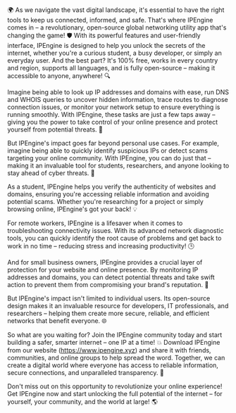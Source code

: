 🌍 As we navigate the vast digital landscape, it's essential to have the right tools to keep us connected, informed, and safe. That's where IPEngine comes in – a revolutionary, open-source global networking utility app that's changing the game! 🛡️ With its powerful features and user-friendly interface, IPEngine is designed to help you unlock the secrets of the internet, whether you're a curious student, a busy developer, or simply an everyday user. And the best part? It's 100% free, works in every country and region, supports all languages, and is fully open-source – making it accessible to anyone, anywhere! 🔍

Imagine being able to look up IP addresses and domains with ease, run DNS and WHOIS queries to uncover hidden information, trace routes to diagnose connection issues, or monitor your network setup to ensure everything is running smoothly. With IPEngine, these tasks are just a few taps away – giving you the power to take control of your online presence and protect yourself from potential threats. 📡

But IPEngine's impact goes far beyond personal use cases. For example, imagine being able to quickly identify suspicious IPs or detect scams targeting your online community. With IPEngine, you can do just that – making it an invaluable tool for students, researchers, and anyone looking to stay ahead of cyber threats. 🚀

As a student, IPEngine helps you verify the authenticity of websites and domains, ensuring you're accessing reliable information and avoiding potential scams. Whether you're researching for a project or simply browsing online, IPEngine's got your back! 💡

For remote workers, IPEngine is a lifesaver when it comes to troubleshooting connectivity issues. With its advanced network diagnostic tools, you can quickly identify the root cause of problems and get back to work in no time – reducing stress and increasing productivity! 🕒

And for small business owners, IPEngine provides a crucial layer of protection for your website and online presence. By monitoring IP addresses and domains, you can detect potential threats and take swift action to prevent them from compromising your brand's reputation. 💼

But IPEngine's impact isn't limited to individual users. Its open-source design makes it an invaluable resource for developers, IT professionals, and researchers – helping them create more secure, reliable, and efficient networks that benefit everyone. 🌐

So what are you waiting for? Join the IPEngine community today and start building a safer, smarter internet – one IP at a time! 💥 Download IPEngine from our website (https://www.ipengine.xyz) and share it with friends, communities, and online groups to help spread the word. Together, we can create a digital world where everyone has access to reliable information, secure connections, and unparalleled transparency. 🌟

Don't miss out on this opportunity to revolutionize your online experience! Get IPEngine now and start unlocking the full potential of the internet – for yourself, your community, and the world at large! 🌎